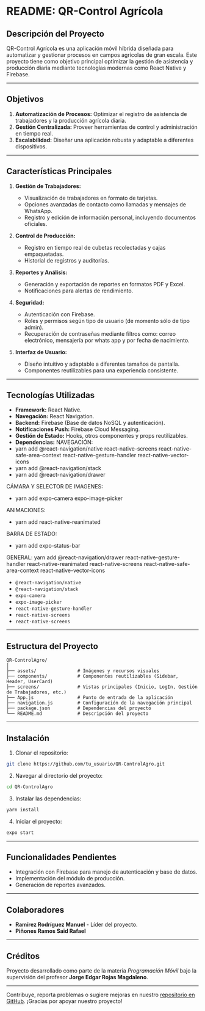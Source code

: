 # README: QR-Control Agrícola

## Descripción del Proyecto

QR-Control Agrícola es una aplicación móvil híbrida diseñada para automatizar y gestionar procesos en campos agrícolas de gran escala. Este proyecto tiene como objetivo principal optimizar la gestión de asistencia y producción diaria mediante tecnologías modernas como React Native y Firebase.

---

## Objetivos

1. **Automatización de Procesos:** Optimizar el registro de asistencia de trabajadores y la producción agrícola diaria.
2. **Gestión Centralizada:** Proveer herramientas de control y administración en tiempo real.
3. **Escalabilidad:** Diseñar una aplicación robusta y adaptable a diferentes dispositivos.

---

## Características Principales

1. **Gestión de Trabajadores:**
   - Visualización de trabajadores en formato de tarjetas.
   - Opciones avanzadas de contacto como llamadas y mensajes de WhatsApp.
   - Registro y edición de información personal, incluyendo documentos oficiales.

2. **Control de Producción:**
   - Registro en tiempo real de cubetas recolectadas y cajas empaquetadas.
   - Historial de registros y auditorías.

3. **Reportes y Análisis:**
   - Generación y exportación de reportes en formatos PDF y Excel.
   - Notificaciones para alertas de rendimiento.

4. **Seguridad:**
   - Autenticación con Firebase.
   - Roles y permisos según tipo de usuario (de momento sólo de tipo admin).
   - Recuperación de contraseñas mediante filtros como: correo electrónico, mensajería por whats app y por fecha de nacimiento.

5. **Interfaz de Usuario:**
   - Diseño intuitivo y adaptable a diferentes tamaños de pantalla.
   - Componentes reutilizables para una experiencia consistente.

---

## Tecnologías Utilizadas

- **Framework:** React Native.
- **Navegación:** React Navigation.
- **Backend:** Firebase (Base de datos NoSQL y autenticación).
- **Notificaciones Push:** Firebase Cloud Messaging.
- **Gestión de Estado:** Hooks, otros componentes y props reutilizables.
- **Dependencias:**
  NAVEGACIÓN:
-   yarn add @react-navigation/native react-native-screens react-native-safe-area-context react-native-gesture-handler react-native-vector-icons
-   yarn add @react-navigation/stack
-   yarn add @react-navigation/drawer

  CÁMARA Y SELECTOR DE IMAGENES:
-   yarn add expo-camera expo-image-picker

ANIMACIONES:
-   yarn add react-native-reanimated

BARRA DE ESTADO:
-   yarn add expo-status-bar

GENERAL:
yarn add @react-navigation/drawer react-native-gesture-handler react-native-reanimated react-native-screens react-native-safe-area-context react-native-vector-icons
  - `@react-navigation/native`
  - `@react-navigation/stack`
  - `expo-camera`
  - `expo-image-picker`
  - `react-native-gesture-handler`
  - `react-native-screens`
  - `react-native-screens`
---

## Estructura del Proyecto

```plaintext
QR-ControlAgro/
│
├── assets/               # Imágenes y recursos visuales
├── components/           # Componentes reutilizables (Sidebar, Header, UserCard)
├── screens/              # Vistas principales (Inicio, LogIn, Gestión de Trabajadores, etc.)
├── App.js                # Punto de entrada de la aplicación
├── navigation.js         # Configuración de la navegación principal
├── package.json          # Dependencias del proyecto
└── README.md             # Descripción del proyecto
```

---

## Instalación

1. Clonar el repositorio:

```bash
git clone https://github.com/tu_usuario/QR-ControlAgro.git
```

2. Navegar al directorio del proyecto:

```bash
cd QR-ControlAgro
```

3. Instalar las dependencias:

```bash
yarn install
```

4. Iniciar el proyecto:

```bash
expo start
```

---

## Funcionalidades Pendientes

- Integración con Firebase para manejo de autenticación y base de datos.
- Implementación del módulo de producción.
- Generación de reportes avanzados.

---

## Colaboradores

- **Ramírez Rodríguez Manuel** - Líder del proyecto.
- **Piñones Ramos Said Rafael**

---

## Créditos

Proyecto desarrollado como parte de la materia *Programación Móvil* bajo la supervisión del profesor **Jorge Edgar Rojas Magdaleno**.

---

Contribuye, reporta problemas o sugiere mejoras en nuestro [repositorio en GitHub](https://github.com/tu_usuario/QR-ControlAgro). ¡Gracias por apoyar nuestro proyecto!
